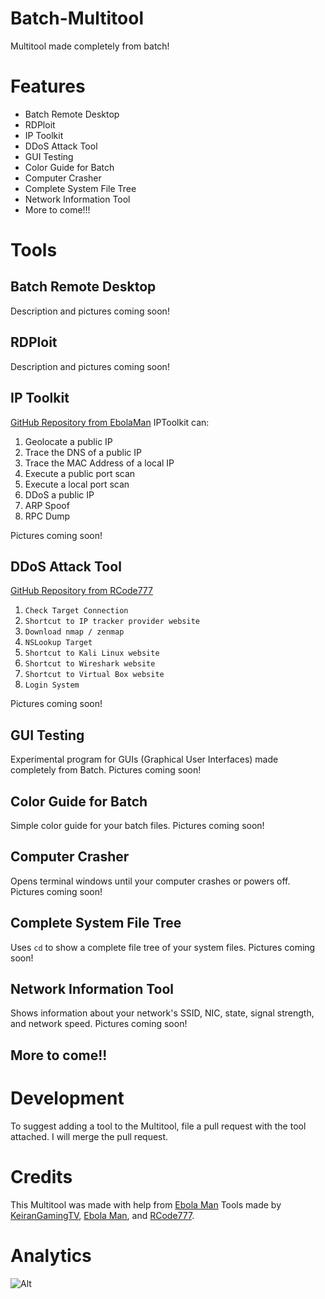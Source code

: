 # Batch-Multitool
Multitool made completely from batch!

# Features
* Batch Remote Desktop
* RDPloit
* IP Toolkit
* DDoS Attack Tool
* GUI Testing
* Color Guide for Batch
* Computer Crasher
* Complete System File Tree
* Network Information Tool
* More to come!!!

# Tools
## Batch Remote Desktop
Description and pictures coming soon! 

## RDPloit
Description and pictures coming soon! 

## IP Toolkit
[GitHub Repository from EbolaMan](https://github.com/EbolaMan-YT/IPTOOLKIT)
IPToolkit can:
1. Geolocate a public IP
2. Trace the DNS of a public IP
3. Trace the MAC Address of a local IP
4. Execute a public port scan
5. Execute a local port scan
6. DDoS a public IP
7. ARP Spoof
8. RPC Dump

Pictures coming soon!

## DDoS Attack Tool
[GitHub Repository from RCode777](https://github.com/RCode777/Windows-DDoS-Tools)
1. ``Check Target Connection``
2. ``Shortcut to IP tracker provider website``
3. ``Download nmap / zenmap``
4. ``NSLookup Target``
5. ``Shortcut to Kali Linux website``
6. ``Shortcut to Wireshark website``
7. ``Shortcut to Virtual Box website``
8. ``Login System``

Pictures coming soon!

## GUI Testing
Experimental program for GUIs (Graphical User Interfaces) made completely from Batch.
Pictures coming soon!

## Color Guide for Batch
Simple color guide for your batch files.
Pictures coming soon!

## Computer Crasher
Opens terminal windows until your computer crashes or powers off. 
Pictures coming soon!

## Complete System File Tree
Uses `cd` to show a complete file tree of your system files.
Pictures coming soon!

## Network Information Tool
Shows information about your network's SSID, NIC, state, signal strength, and network speed.
Pictures coming soon!

## More to come!!


# Development
To suggest adding a tool to the Multitool, file a pull request with the tool attached. I will merge the pull request.

# Credits
This Multitool was made with help from [Ebola Man](https://github.com/EbolaMan-YT "Ebola Man's Github")
Tools made by [KeiranGamingTV](https://github.com/KeiranGamingTV "KeiranGamingTV's Github"), [Ebola Man](https://github.com/EbolaMan-YT "Ebola Man's Github"), and [RCode777](https://github.com/RCode777 "RCode777's Github").

# Analytics
![Alt](https://repobeats.axiom.co/api/embed/8fb9f5629963f33e072359605e9bddf5fb375266.svg "Repobeats analytics image")
